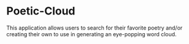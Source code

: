 # Poetic-Cloud
This application allows users to search for their favorite poetry and/or creating their own to use in generating an eye-popping word cloud.
